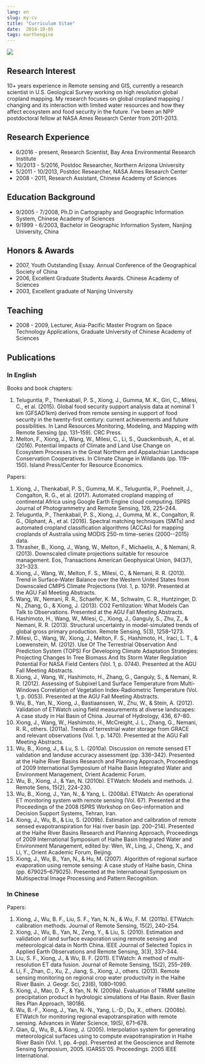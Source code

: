 ```yaml
---
lang: en
slug: my-cv
title: "Curriculum Vitae"
date:  2014-10-05
tags: earthengine
---
```

<!-- more -->
![](http://oouh9u8nz.bkt.gdipper.com//my-cv.jpg)

## Research Interest

10+ years experience in Remote sensing and GIS, currently a research scientist in U.S. Geological Survey working on high resolution global cropland mapping.   My research focuses on global cropland mapping / changing and its interaction with limited water resources and how they affect ecosystem and food security in the future. I’ve been an NPP postdoctoral fellow at NASA Ames Research Center from 2011-2013.

## Research Experience
- 6/2016 - present, Research Scientist, Bay Area Environmental Research Institute
- 10/2013 - 5/2016, Postdoc Researcher, Northern Arizona University
- 5/2011  - 10/2013, Postdoc Researcher, NASA Ames Research Center
- 2008 - 2011, Research Assistant, Chinese Academy of Sciences

## Education Background
- 9/2005 - 7/2008, Ph.D in Cartography and Geographic Information System, Chinese Academy of Sciences
- 9/1999 - 6/2003, Bachelor in Geographic Information System, Nanjing University, China

## Honors & Awards
- 2007, Youth Outstanding Essay. Annual Conference of the Geographical Society of China
- 2006, Excellent Graduate Students Awards. Chinese Academy of Sciences
- 2003, Excellent graduate of Nanjing University

## Teaching
- 2008 - 2009, Lecturer, Asia-Pacific Master Program on Space Technology Applications, Graduate University of Chinese Academy of Sciences

## Publications

### In English

Books and book chapters:

1. Teluguntla, P., Thenkabail, P. S., Xiong, J., Gumma, M. K., Giri, C., Milesi, C., et al. (2015). Global food security support analysis data at nominal 1 km (GFSAD1km) derived from remote sensing in support of food security in the twenty-first century: current achievements and future possibilities. In Land Resources Monitoring, Modeling, and Mapping with Remote Sensing (pp. 131–159). CRC Press.
1. Melton, F., Xiong, J., Wang, W., Milesi, C., Li, S., Quackenbush, A., et al. (2016). Potential Impacts of Climate and Land Use Change on Ecosystem Processes in the Great Northern and Appalachian Landscape Conservation Cooperatives. In Climate Change in Wildlands (pp. 119–150). Island Press/Center for Resource Economics.

Papers:

1. Xiong, J., Thenkabail, P. S., Gumma, M. K., Teluguntla, P., Poehnelt, J., Congalton, R. G., et al. (2017). Automated cropland mapping of continental Africa using Google Earth Engine cloud computing. ISPRS Journal of Photogrammetry and Remote Sensing, 126, 225–244.
1. Teluguntla, P., Thenkabail, P. S., Xiong, J., Gumma, M. K., Congalton, R. G., Oliphant, A., et al. (2016). Spectral matching techniques (SMTs) and automated cropland classification algorithms (ACCAs) for mapping croplands of Australia using MODIS 250-m time-series (2000--2015) data.
1. Thrasher, B., Xiong, J., Wang, W., Melton, F., Michaelis, A., & Nemani, R. (2013). Downscaled climate projections suitable for resource management. Eos, Transactions American Geophysical Union, 94(37), 321–323.
1. Xiong, J., Wang, W., Melton, F. S., Milesi, C., & Nemani, R. R. (2013). Trend in Surface-Water Balance over the Western United States from Downscaled CMIP5 Climate Projections (Vol. 1, p. 1079). Presented at the AGU Fall Meeting Abstracts.
1. Wang, W., Nemani, R. R., Schaefer, K. M., Schwalm, C. R., Huntzinger, D. N., Zhang, G., & Xiong, J. (2013). CO2 Fertilization: What Models Can Talk to Observations. Presented at the AGU Fall Meeting Abstracts.
1. Hashimoto, H., Wang, W., Milesi, C., Xiong, J., Ganguly, S., Zhu, Z., & Nemani, R. R. (2013). Structural uncertainty in model-simulated trends of global gross primary production. Remote Sensing, 5(3), 1258–1273.
1. Milesi, C., Wang, W., Xiong, J., Melton, F. S., Hashimoto, H., Iraci, L. T., & Loewenstein, M. (2012). Use Of The Terrestrial Observation And Prediction System (TOPS) For Developing Climate Adaptation Strategies: Projecting Changes In Tree Biomass And Its Storm Water Regulation Potential For NASA Field Centers (Vol. 1, p. 0744). Presented at the AGU Fall Meeting Abstracts.
1. Xiong, J., Wang, W., Hashimoto, H., Zhang, G., Ganguly, S., & Nemani, R. R. (2012). Assessing of Subpixel Land Surface Temperature from Multi-Windows Correlation of Vegetation Index-Radiometric Temperature (Vol. 1, p. 0053). Presented at the AGU Fall Meeting Abstracts.
1. Wu, B., Yan, N., Xiong, J., Bastiaanssen, W., Zhu, W., & Stein, A. (2012). Validation of ETWatch using field measurements at diverse landscapes: A case study in Hai Basin of China. Journal of Hydrology, 436, 67–80.
1. Xiong, J., Wang, W., Hashimoto, H., McCreight, J. L., Zhang, G., Nemani, R. R., others. (2011a). Trends of terrestrial water storage from GRACE and relevant observations (Vol. 1, p. 1470). Presented at the AGU Fall Meeting Abstracts.
1. Wu, B., Xiong, J., & Lu, S. L. (2010a). Discussion on remote sensed ET validation and landuse accuracy assessment (pp. 336–342). Presented at the Haihe River Basins Research and Planning Approach, Proceedings of 2009 International Symposium of Haihe Basin Integrated Water and Environment Management, Orient Academic Forum.
1. Wu, B., Xiong, J., & Yan, N. (2010b). ETWatch: Models and methods. J. Remote Sens, 15(2), 224–230.
1. Wu, B., Xiong, J., Yan, N., & Yang, L. (2008a). ETWatch: An operational ET monitoring system with remote sensing (Vol. 67). Presented at the Proceedings of the 2008 ISPRS Workshop on Geo-information and Decision Support Systems, Tehran, Iran.
1. Xiong, J., Wu, B., & Liu, S. (2009b). Estimation and calibration of remote sensed evapotranspiration for Hai river basin (pp. 200–214). Presented at the Haihe River Basins Research and Planning Approach, Proceedings of 2009 International Symposium of Haihe Basin Integrated Water and Environment Management, edited by: Wen, W., Ling, J., Cheng, X., and Li, Y., Orient Academic Forum, Beijing.
1. Xiong, J., Wu, B., Yan, N., & Hu, M. (2007). Algorithm of regional surface evaporation using remote sensing: A case study of Haihe basin, China (pp. 679025–679025). Presented at the International Symposium on Multispectral Image Processing and Pattern Recognition.


### In Chinese

<!-- Books under development:

1. [Earthengine]()
1. [Geocloud computing]()
 -->
Papers:

1. Xiong, J., Wu, B. F., Liu, S. F., Yan, N. N., & Wu, F. M. (2011b). ETWatch: calibration methods. Journal of Remote Sensing, 15(2), 240–254.
1. Xiong, J., Wu, B., Yan, N., Zeng, Y., & Liu, S. (2010). Estimation and validation of land surface evaporation using remote sensing and meteorological data in North China. IEEE Journal of Selected Topics in Applied Earth Observations and Remote Sensing, 3(3), 337–344.
1. Liu, S. F., Xiong, J., & Wu, B. F. (2011). ETWatch: A method of multi-resolution ET data fusion. Journal of Remote Sensing, 15(2), 255–269.
1. Li, F., Zhan, C., Xu, Z., Jiang, S., Xiong, J., others. (2013). Remote sensing monitoring on regional crop water productivity in the Haihe River Basin. J. Geogr. Sci, 23(6), 1080–1090.
1. Xiong, J., Mao, D. F., & Yan, N. N. (2009a). Evaluation of TRMM satellite precipitation product in hydrologic simulations of Hai Basin. River Basin Res Plan Approach, 180186.
1. Wu, B.-F., Xiong, J., Yan, N.-N., Yang, L.-D., Du, X., others. (2008b). ETWatch for monitoring regional evapotranspiration with remote sensing. Advances in Water Science, 19(5), 671–678.
1. Qian, Q., Wu, B., & Xiong, J. (2005). Interpolation system for generating meteorological surfaces using to compute evapotranspiration in Haihe River Basin (Vol. 1, pp. 4–pp). Presented at the Geoscience and Remote Sensing Symposium, 2005. IGARSS'05. Proceedings. 2005 IEEE International.